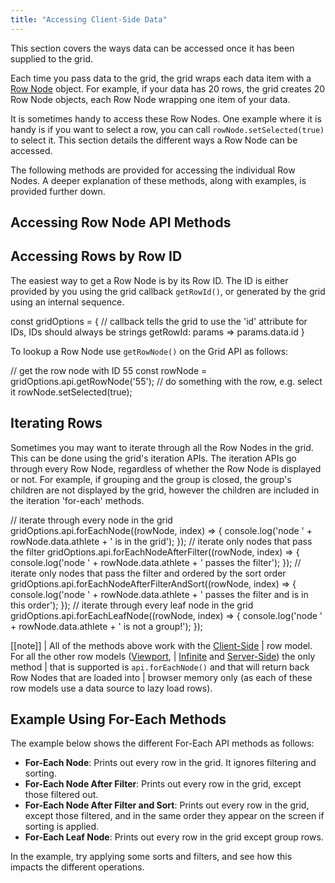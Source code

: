 ```yaml
---
title: "Accessing Client-Side Data"
---
```


This section covers the ways data can be accessed once it has been supplied to the grid.

Each time you pass data to the grid, the grid wraps each data item with a [Row Node](/row-object/) object. For example, if your data has 20 rows, the grid creates 20 Row Node objects, each Row Node wrapping one item of your data.

It is sometimes handy to access these Row Nodes. One example where it is handy is if you want to select a row, you can call `rowNode.setSelected(true)` to select it. This section details the different ways a Row Node can be accessed.

The following methods are provided for accessing the individual Row Nodes. A deeper explanation of these methods, along with examples, is provided further down.

## Accessing Row Node API Methods

<api-documentation source='grid-api/api.json' section="rowNodes"></api-documentation>

## Accessing Rows by Row ID

The easiest way to get a Row Node is by its Row ID. The ID is either provided by you using the grid callback `getRowId()`, or generated by the grid using an internal sequence.


<snippet>
const gridOptions = {
    // callback tells the grid to use the 'id' attribute for IDs, IDs should always be strings
    getRowId: params => params.data.id
}
</snippet>

To lookup a Row Node use `getRowNode()` on the Grid API as follows:

<snippet>
// get the row node with ID 55
const rowNode = gridOptions.api.getRowNode('55');
// do something with the row, e.g. select it
rowNode.setSelected(true);
</snippet>

## Iterating Rows

Sometimes you may want to iterate through all the Row Nodes in the grid. This can be done using the grid's iteration APIs. The iteration APIs go through every Row Node, regardless of whether the Row Node is displayed or not. For example, if grouping and the group is closed, the group's children are not displayed by the grid, however the children are included in the iteration 'for-each' methods.

<snippet>
// iterate through every node in the grid
gridOptions.api.forEachNode((rowNode, index) => {
    console.log('node ' + rowNode.data.athlete + ' is in the grid');
});
// iterate only nodes that pass the filter
gridOptions.api.forEachNodeAfterFilter((rowNode, index) => {
    console.log('node ' + rowNode.data.athlete + ' passes the filter');
});
// iterate only nodes that pass the filter and ordered by the sort order
gridOptions.api.forEachNodeAfterFilterAndSort((rowNode, index) => {
    console.log('node ' + rowNode.data.athlete + ' passes the filter and is in this order');
});
// iterate through every leaf node in the grid
gridOptions.api.forEachLeafNode((rowNode, index) => {
    console.log('node ' + rowNode.data.athlete + ' is not a group!');
});
</snippet>

[[note]]
| All of the methods above work with the [Client-Side](/client-side-model/)
| row model. For all the other row models ([Viewport](/viewport/),
| [Infinite](/infinite-scrolling/) and [Server-Side](/server-side-model/)) the only method
| that is supported is `api.forEachNode()` and that will return back Row Nodes that are loaded into
| browser memory only (as each of these row models use a data source to lazy load rows).

## Example Using For-Each Methods

The example below shows the different For-Each API methods as follows:

- **For-Each Node**: Prints out every row in the grid. It ignores filtering and sorting.
- **For-Each Node After Filter**: Prints out every row in the grid, except those filtered out.
- **For-Each Node After Filter and Sort**: Prints out every row in the grid, except those filtered,
    and in the same order they appear on the screen if sorting is applied.
- **For-Each Leaf Node**: Prints out every row in the grid except group rows.


In the example, try applying some sorts and filters, and see how this impacts the different operations.

<grid-example title='Using For-Each' name='using-for-each' type='generated' options='{ "enterprise": true, "modules": ["clientside",  "menu", "setfilter", "rowgrouping"], "exampleHeight": 590 }'></grid-example>

